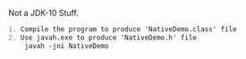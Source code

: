 Not a JDK-10 Stuff.

```markdown
1. Compile the program to produce 'NativeDemo.class' file
2. Use javah.exe to produce 'NativeDemo.h' file
	javah -jni NativeDemo
```